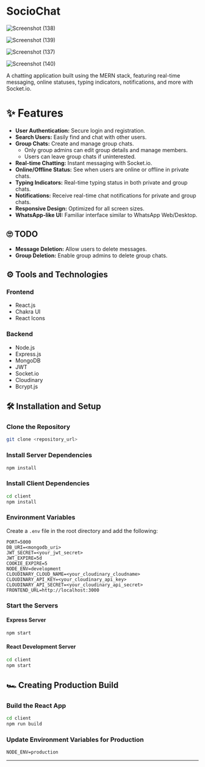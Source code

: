 
# SocioChat

![Screenshot (138)](https://github.com/user-attachments/assets/71d66132-052f-4fe3-b449-1b0aaef2a44d)

![Screenshot (139)](https://github.com/user-attachments/assets/0e33b3ec-2d2e-464f-97f3-1f423f1980a9)

![Screenshot (137)](https://github.com/user-attachments/assets/df59233b-d0b6-40be-bcab-eebb20ba02dd)

![Screenshot (140)](https://github.com/user-attachments/assets/0e155fbd-53a0-40ce-adda-2a7b861bc076)



A chatting application built using the MERN stack, featuring real-time messaging, online statuses, typing indicators, notifications, and more with Socket.io.

# ✨ Features
- **User Authentication:** Secure login and registration.
- **Search Users:** Easily find and chat with other users.
- **Group Chats:** Create and manage group chats.
  - Only group admins can edit group details and manage members.
  - Users can leave group chats if uninterested.
- **Real-time Chatting:** Instant messaging with Socket.io.
- **Online/Offline Status:** See when users are online or offline in private chats.
- **Typing Indicators:** Real-time typing status in both private and group chats.
- **Notifications:** Receive real-time chat notifications for private and group chats.
- **Responsive Design:** Optimized for all screen sizes.
- **WhatsApp-like UI:** Familiar interface similar to WhatsApp Web/Desktop.

## 🙄 TODO
- **Message Deletion:** Allow users to delete messages.
- **Group Deletion:** Enable group admins to delete group chats.

## ⚙ Tools and Technologies
### Frontend
- React.js
- Chakra UI
- React Icons

### Backend
- Node.js
- Express.js
- MongoDB
- JWT
- Socket.io
- Cloudinary
- Bcrypt.js

## 🛠 Installation and Setup

### Clone the Repository
```bash
git clone <repository_url>
```

### Install Server Dependencies
```bash
npm install
```

### Install Client Dependencies
```bash
cd client
npm install
```

### Environment Variables
Create a `.env` file in the root directory and add the following:

```plaintext
PORT=5000
DB_URI=<mongodb_uri>
JWT_SECRET=<your_jwt_secret>
JWT_EXPIRE=5d
COOKIE_EXPIRE=5
NODE_ENV=development
CLOUDINARY_CLOUD_NAME=<your_cloudinary_cloudname>
CLOUDINARY_API_KEY=<your_cloudinary_api_key>
CLOUDINARY_API_SECRET=<your_cloudinary_api_secret>
FRONTEND_URL=http://localhost:3000
```

### Start the Servers

#### Express Server
```bash
npm start
```

#### React Development Server
```bash
cd client
npm start
```

## 🏎 Creating Production Build

### Build the React App
```bash
cd client
npm run build
```

### Update Environment Variables for Production
```plaintext
NODE_ENV=production
```

---

